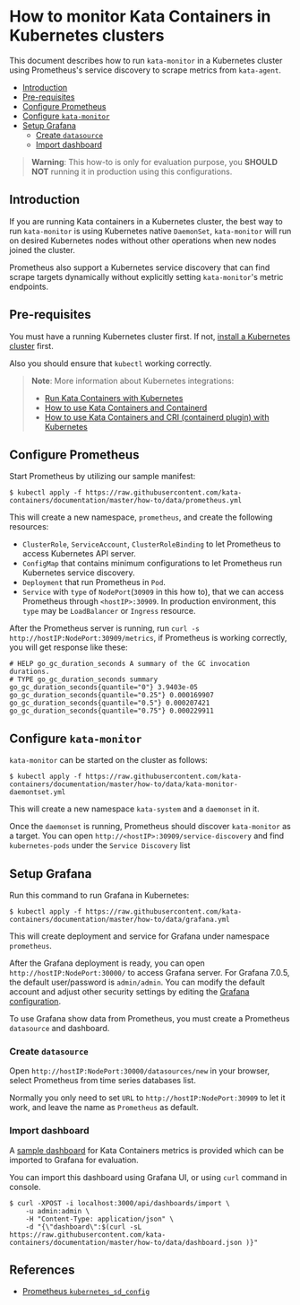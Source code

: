 # How to monitor Kata Containers in Kubernetes clusters

This document describes how to run `kata-monitor` in a Kubernetes cluster using Prometheus's service discovery to scrape metrics from `kata-agent`.

- [Introduction](#introduction)
- [Pre-requisites](#pre-requisites)
- [Configure Prometheus](#configure-prometheus)
- [Configure `kata-monitor`](#configure-kata-monitor)
- [Setup Grafana](#setup-grafana)
  * [Create `datasource`](#create-datasource)
  * [Import dashboard](#import-dashboard)

> **Warning**: This how-to is only for evaluation purpose, you **SHOULD NOT** running it in production using this configurations.

## Introduction

If you are running Kata containers in a Kubernetes cluster, the best way to run `kata-monitor` is using Kubernetes native `DaemonSet`, `kata-monitor` will run on desired Kubernetes nodes without other operations when new nodes joined the cluster.

Prometheus also support a Kubernetes service discovery that can find scrape targets dynamically without explicitly setting `kata-monitor`'s metric endpoints.

## Pre-requisites

You must have a running Kubernetes cluster first. If not, [install a Kubernetes cluster](https://kubernetes.io/docs/setup/) first.

Also you should ensure that `kubectl` working correctly.

> **Note**: More information about Kubernetes integrations:
>   - [Run Kata Containers with Kubernetes](run-kata-with-k8s.md)
>   - [How to use Kata Containers and Containerd](containerd-kata.md)
>   - [How to use Kata Containers and CRI (containerd plugin) with Kubernetes](how-to-use-k8s-with-cri-containerd-and-kata.md)

## Configure Prometheus

Start Prometheus by utilizing our sample manifest:

```
$ kubectl apply -f https://raw.githubusercontent.com/kata-containers/documentation/master/how-to/data/prometheus.yml
```

This will create a new namespace, `prometheus`, and create the following resources:

* `ClusterRole`, `ServiceAccount`, `ClusterRoleBinding` to let Prometheus to access Kubernetes API server.
* `ConfigMap` that contains minimum configurations to let Prometheus run Kubernetes service discovery.
* `Deployment` that run Prometheus in `Pod`.
* `Service` with `type` of `NodePort`(`30909` in this how to), that we can access Prometheus through `<hostIP>:30909`. In production environment, this `type` may be `LoadBalancer` or `Ingress` resource.

After the Prometheus server is running, run `curl -s http://hostIP:NodePort:30909/metrics`, if Prometheus is working correctly, you will get response like these:

```
# HELP go_gc_duration_seconds A summary of the GC invocation durations.
# TYPE go_gc_duration_seconds summary
go_gc_duration_seconds{quantile="0"} 3.9403e-05
go_gc_duration_seconds{quantile="0.25"} 0.000169907
go_gc_duration_seconds{quantile="0.5"} 0.000207421
go_gc_duration_seconds{quantile="0.75"} 0.000229911
```

## Configure `kata-monitor`

`kata-monitor` can be started on the cluster as follows:

```
$ kubectl apply -f https://raw.githubusercontent.com/kata-containers/documentation/master/how-to/data/kata-monitor-daemontset.yml
```

This will create a new namespace `kata-system` and a `daemonset` in it.

Once the `daemonset` is running, Prometheus should discover `kata-monitor` as a target. You can open `http://<hostIP>:30909/service-discovery` and find `kubernetes-pods` under the `Service Discovery` list


## Setup Grafana

Run this command to run Grafana in Kubernetes:

```
$ kubectl apply -f https://raw.githubusercontent.com/kata-containers/documentation/master/how-to/data/grafana.yml
```

This will create deployment and service for Grafana under namespace `prometheus`.

After the Grafana deployment is ready, you can open `http://hostIP:NodePort:30000/` to access Grafana server. For Grafana 7.0.5, the default user/password is `admin/admin`. You can modify the default account and adjust other security settings by editing the [Grafana configuration](https://grafana.com/docs/grafana/latest/installation/configuration/#security).

To use Grafana show data from Prometheus, you must create a Prometheus `datasource` and dashboard.

### Create `datasource`

Open `http://hostIP:NodePort:30000/datasources/new` in your browser, select Prometheus from time series databases list.

Normally you only need to set `URL` to `http://hostIP:NodePort:30909` to let it work, and leave the name as `Prometheus` as default.

### Import dashboard

A [sample dashboard](data/dashboard.json) for Kata Containers metrics is provided which can be imported to Grafana for evaluation.

You can import this dashboard using Grafana UI, or using `curl` command in console.


```
$ curl -XPOST -i localhost:3000/api/dashboards/import \
    -u admin:admin \
    -H "Content-Type: application/json" \
	-d "{\"dashboard\":$(curl -sL https://raw.githubusercontent.com/kata-containers/documentation/master/how-to/data/dashboard.json )}"
```

## References

- [Prometheus `kubernetes_sd_config`](https://prometheus.io/docs/prometheus/latest/configuration/configuration/#kubernetes_sd_config)

